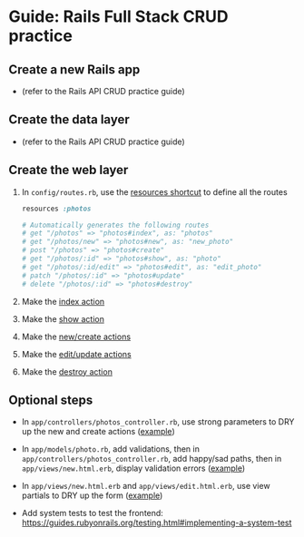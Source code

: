 # Guide: Rails Full Stack CRUD practice

## Create a new Rails app

- (refer to the Rails API CRUD practice guide)

## Create the data layer

- (refer to the Rails API CRUD practice guide)

## Create the web layer

1. In `config/routes.rb`, use the [resources shortcut](https://guides.rubyonrails.org/getting_started.html#resourceful-routing) to define all the routes

   ```ruby
   resources :photos

   # Automatically generates the following routes
   # get "/photos" => "photos#index", as: "photos"
   # get "/photos/new" => "photos#new", as: "new_photo"
   # post "/photos" => "photos#create"
   # get "/photos/:id" => "photos#show", as: "photo"
   # get "/photos/:id/edit" => "photos#edit", as: "edit_photo"
   # patch "/photos/:id" => "photos#update"
   # delete "/photos/:id" => "photos#destroy"
   ```

2. Make the [index action](https://gist.github.com/peterxjang/657be7f14974ec79217904f46c746a2e)

3. Make the [show action](https://gist.github.com/peterxjang/a32ef0e6a7231621137b0afff343cda7)

4. Make the [new/create actions](https://gist.github.com/peterxjang/bd31797a9b81c0bf9e6d655804865c2c)

5. Make the [edit/update actions](https://gist.github.com/peterxjang/b478ae23b35bf5ad1246749ee827a62e)

6. Make the [destroy action](https://gist.github.com/peterxjang/1bdc821c5563fb3d4291e40f041ffce6)

## Optional steps

- In `app/controllers/photos_controller.rb`, use strong parameters to DRY up the new and create actions ([example](https://guides.rubyonrails.org/getting_started.html#using-strong-parameters))

- In `app/models/photo.rb`, add validations, then in `app/controllers/photos_controller.rb`, add happy/sad paths, then in `app/views/new.html.erb`, display validation errors ([example](https://guides.rubyonrails.org/getting_started.html#validations-and-displaying-error-messages))

- In `app/views/new.html.erb` and `app/views/edit.html.erb`, use view partials to DRY up the form ([example](https://guides.rubyonrails.org/getting_started.html#using-partials-to-share-view-code))

- Add system tests to test the frontend: https://guides.rubyonrails.org/testing.html#implementing-a-system-test

